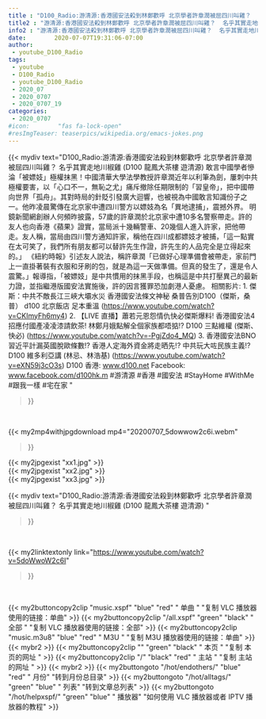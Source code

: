 ```yaml
---
title : "D100_Radio:游清源:香港國安法殺到林鄭歡呼 北京學者許章潤被屈四川叫雞？  名乎其實走地川椒雞  (D100 龍鳳大茶樓 遊清源) "
title2 : "游清源:香港國安法殺到林鄭歡呼 北京學者許章潤被屈四川叫雞？  名乎其實走地川椒雞  (D100 龍鳳大茶樓 遊清源) "
info2 : "游清源:香港國安法殺到林鄭歡呼 北京學者許章潤被屈四川叫雞？  名乎其實走地川椒雞  (D100 龍鳳大茶樓 遊清源)  敢言中國學者慘淪「被嫖妓」極權抹黑！中國清華大學法學教授許章潤近年以利筆為劍，屢刺中共極權要害，以「心口不一，無恥之尤」痛斥撤除任期限制的「習皇帝」，把中國帶向世界「孤舟」。其對時局的針貶引發廣大迴響，也被視為中國敢言知識份子之一。他昨凌晨驚傳在北京家中遭四川警方以嫖妓為名「異地逮捕」，震撼外界。  明鏡新聞網創辦人何頻昨披露，57歲的許章潤於北京家中遭10多名警察帶走。許的友人也向香港《蘋果》證實，當局派十幾輛警車、20幾個人進入許家，把他帶走。友人稱，當局由四川警方通知許家，稱他在四川成都嫖妓才被捕，「這一點實在太可笑了，我們所有朋友都可以替許先生作證，許先生的人品完全是立得起來的。」  《紐約時報》引述友人說法，稱許章潤「已做好心理準備會被帶走，家前門上一直掛著裝有衣服和牙刷的包，就是為這一天做準備。但真的發生了，還是令人震驚。」報導指，「被嫖妓」是中共慣用的抹黑手段，也稱這是中共打壓異己的最新力證，並指繼港版國安法實施後，許的因言獲罪恐加劇港人憂慮。  相關影片: 1. 傑斯：中共不敵長江三峽大壩水災 香港國安法條文神秘 桑普告別D100（傑斯，桑普） d100 北京飯店 足本重溫 (https://www.youtube.com/watch?v=CKImyFh6my4) 2. 【LIVE 直播】蕭若元恩怨情仇快必傑斯爆料! 香港國安法4招應付國產凌凌漆請飲茶! 林鄭月娥點解全個家族都唔掂!?  D100 三點維權 (傑斯、快必) (https://www.youtube.com/watch?v=-PgjZdo4_MQ) 3. 香港國安法BNO習近平計漏英國脫歐條數!? 香港人定海外資金將走晒先!? 中共玩大咗民族主義!?  D100 維多利亞講 (林忌、林浩基) (https://www.youtube.com/watch?v=eXN59j3cO3s)  D100 香港: www.d100.net Facebook: www.facebook.com/d100hk.m  #游清源 #香港 #國安法 #StayHome #WithMe #跟我一樣 #宅在家 "
date:        2020-07-07T19:31:06-07:00
author:
 - youtube_D100_Radio
tags:
 - youtube
 - D100_Radio
 - youtube_D100_Radio
 - 2020_07
 - 2020_0707
 - 2020_0707_19
categories:
 - 2020_0707
#icon:        "fas fa-lock-open"
#resImgTeaser: teaserpics/wikipedia.org/emacs-jokes.png
---
```


{{< mydiv text="D100_Radio:游清源:香港國安法殺到林鄭歡呼 北京學者許章潤被屈四川叫雞？  名乎其實走地川椒雞  (D100 龍鳳大茶樓 遊清源)  敢言中國學者慘淪「被嫖妓」極權抹黑！中國清華大學法學教授許章潤近年以利筆為劍，屢刺中共極權要害，以「心口不一，無恥之尤」痛斥撤除任期限制的「習皇帝」，把中國帶向世界「孤舟」。其對時局的針貶引發廣大迴響，也被視為中國敢言知識份子之一。他昨凌晨驚傳在北京家中遭四川警方以嫖妓為名「異地逮捕」，震撼外界。  明鏡新聞網創辦人何頻昨披露，57歲的許章潤於北京家中遭10多名警察帶走。許的友人也向香港《蘋果》證實，當局派十幾輛警車、20幾個人進入許家，把他帶走。友人稱，當局由四川警方通知許家，稱他在四川成都嫖妓才被捕，「這一點實在太可笑了，我們所有朋友都可以替許先生作證，許先生的人品完全是立得起來的。」  《紐約時報》引述友人說法，稱許章潤「已做好心理準備會被帶走，家前門上一直掛著裝有衣服和牙刷的包，就是為這一天做準備。但真的發生了，還是令人震驚。」報導指，「被嫖妓」是中共慣用的抹黑手段，也稱這是中共打壓異己的最新力證，並指繼港版國安法實施後，許的因言獲罪恐加劇港人憂慮。  相關影片: 1. 傑斯：中共不敵長江三峽大壩水災 香港國安法條文神秘 桑普告別D100（傑斯，桑普） d100 北京飯店 足本重溫 (https://www.youtube.com/watch?v=CKImyFh6my4) 2. 【LIVE 直播】蕭若元恩怨情仇快必傑斯爆料! 香港國安法4招應付國產凌凌漆請飲茶! 林鄭月娥點解全個家族都唔掂!?  D100 三點維權 (傑斯、快必) (https://www.youtube.com/watch?v=-PgjZdo4_MQ) 3. 香港國安法BNO習近平計漏英國脫歐條數!? 香港人定海外資金將走晒先!? 中共玩大咗民族主義!?  D100 維多利亞講 (林忌、林浩基) (https://www.youtube.com/watch?v=eXN59j3cO3s)  D100 香港: www.d100.net Facebook: www.facebook.com/d100hk.m  #游清源 #香港 #國安法 #StayHome #WithMe #跟我一樣 #宅在家 "
>}}
<br>


{{< my2mp4withjpgdownload mp4="20200707_5dowwow2c6i.webm"
>}}

{{< my2jpgexist "xx1.jpg" >}}<br>
{{< my2jpgexist "xx2.jpg" >}}<br>
{{< my2jpgexist "xx3.jpg" >}}<br>



{{< mydiv text="D100_Radio:游清源:香港國安法殺到林鄭歡呼 北京學者許章潤被屈四川叫雞？  名乎其實走地川椒雞  (D100 龍鳳大茶樓 遊清源) "
>}}
<br>

{{< my2linktextonly link="https://www.youtube.com/watch?v=5doWwoW2c6I"
>}}


<br>

{{< my2buttoncopy2clip "music.xspf"        "blue"   "red"    " 单曲 "  "复制 VLC 播放器使用的链接：单曲" >}} {{< my2buttoncopy2clip "/all.xspf"         "green"  "black"  " 全部 "  "复制 VLC 播放器使用的链接：全部" >}} {{< my2buttoncopy2clip "music.m3u8"        "blue"   "red"    " M3U  "    "复制 M3U 播放器使用的链接：单曲" >}} {{< mybr2 >}} {{< my2buttoncopy2clip ""                  "green"  "black"  " 本页 "    "复制 本页的网址 " >}} {{< my2buttoncopy2clip "/"                 "black"  "red"    " 主站 "    "复制 主站的网址 " >}} {{< mybr2 >}} {{< my2buttongoto      "/hot/endothers/"   "blue"   "red"    " 月份"   "转到月份总目录" >}} {{< my2buttongoto      "/hot/alltags/"     "green"  "blue"   " 列表"   "转到文章总列表" >}} {{< my2buttongoto      "/hot/helpxspf/"    "green"  "blue"   " 播放器" "如何使用 VLC 播放器或者 IPTV 播放器的教程" >}} 
